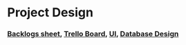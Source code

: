# Project Design

### [Backlogs sheet][backlog], [Trello Board][trello], [UI][ui], [Database Design][db]


[backlog]: <https://allegiscloud-my.sharepoint.com/:x:/r/personal/ksathvikreddy_actalentservices_com/Documents/Book.xlsx?d=w728d6941f1ce4e4887552391c5d2231c&csf=1&web=1&e=qEsgvP>

[trello]: <https://trello.com/b/moKLpbZe/book-my-venue>

[ui]:<https://excalidraw.com/#room=9d9e3b42dcd0a00c2a2f,doOAC8wH0a1rkouf-5kSwQ>

[db]:<https://lucid.app/lucidchart/c8ec2361-6bcc-43e4-9a9b-8d25b109c968/edit?invitationId=inv_3bf53c8d-aee4-4540-8eac-f8f7b29e4cca>
